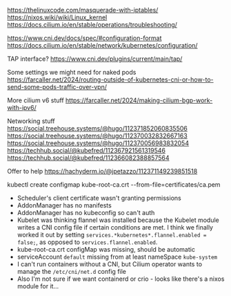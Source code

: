 
https://thelinuxcode.com/masquerade-with-iptables/
https://nixos.wiki/wiki/Linux_kernel
https://docs.cilium.io/en/stable/operations/troubleshooting/

https://www.cni.dev/docs/spec/#configuration-format
https://docs.cilium.io/en/stable/network/kubernetes/configuration/

TAP interface?
https://www.cni.dev/plugins/current/main/tap/

Some settings we might need for naked pods
https://farcaller.net/2024/routing-outside-of-kubernetes-cni-or-how-to-send-some-pods-traffic-over-vpn/

More cilium v6 stuff
https://farcaller.net/2024/making-cilium-bgp-work-with-ipv6/

Networking stuff
https://social.treehouse.systems/@hugo/112371852060835506
https://social.treehouse.systems/@hugo/112370032832667163
https://social.treehouse.systems/@hugo/112370056983832054
https://techhub.social/@kubefred/112367921561319546
https://techhub.social/@kubefred/112366082388857564

Offer to help
https://hachyderm.io/@jpetazzo/112371149239851518

kubectl create configmap kube-root-ca.crt --from-file=certificates/ca.pem

- Scheduler's client certificate wasn't granting permissions
- AddonManager has no manifests
- AddonManager has no kubeconfig so can't auth
- Kubelet was thinking flannel was installed because the Kubelet module writes a CNI config file if certain conditions are met.
  I think we finally worked it out by setting `services.*kubernetes*.flannel.enabled = false;`, as opposed to `services.flannel.enabled`.
- kube-root-ca.crt configMap was missing, should be automatic
- serviceAccount `default` missing from at least nameSpace `kube-system`
- I can't run containers without a CNI, but Cilium operator wants to manage the `/etc/cni/net.d` config file
- Also I'm not sure if we want containerd or crio - looks like there's a nixos module for it...
